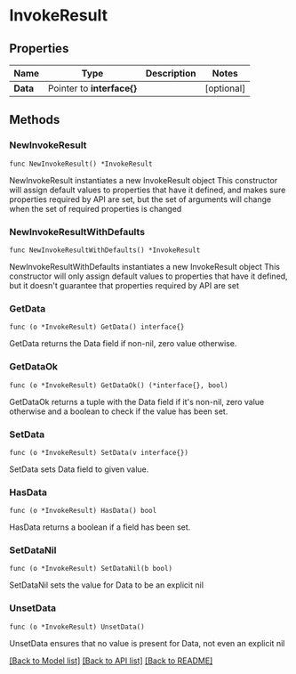 # InvokeResult

## Properties

Name | Type | Description | Notes
------------ | ------------- | ------------- | -------------
**Data** | Pointer to **interface{}** |  | [optional] 

## Methods

### NewInvokeResult

`func NewInvokeResult() *InvokeResult`

NewInvokeResult instantiates a new InvokeResult object
This constructor will assign default values to properties that have it defined,
and makes sure properties required by API are set, but the set of arguments
will change when the set of required properties is changed

### NewInvokeResultWithDefaults

`func NewInvokeResultWithDefaults() *InvokeResult`

NewInvokeResultWithDefaults instantiates a new InvokeResult object
This constructor will only assign default values to properties that have it defined,
but it doesn't guarantee that properties required by API are set

### GetData

`func (o *InvokeResult) GetData() interface{}`

GetData returns the Data field if non-nil, zero value otherwise.

### GetDataOk

`func (o *InvokeResult) GetDataOk() (*interface{}, bool)`

GetDataOk returns a tuple with the Data field if it's non-nil, zero value otherwise
and a boolean to check if the value has been set.

### SetData

`func (o *InvokeResult) SetData(v interface{})`

SetData sets Data field to given value.

### HasData

`func (o *InvokeResult) HasData() bool`

HasData returns a boolean if a field has been set.

### SetDataNil

`func (o *InvokeResult) SetDataNil(b bool)`

 SetDataNil sets the value for Data to be an explicit nil

### UnsetData
`func (o *InvokeResult) UnsetData()`

UnsetData ensures that no value is present for Data, not even an explicit nil

[[Back to Model list]](../README.md#documentation-for-models) [[Back to API list]](../README.md#documentation-for-api-endpoints) [[Back to README]](../README.md)


